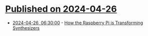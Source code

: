 # [Published on 2024-04-26](index.md)

* [2024-04-26, 06:30:00](https://soylentnews.org/article.pl?sid=24/04/25/042252&from=rss) - [How the Raspberry Pi is Transforming Synthesizers](https://soylentnews.org/article.pl?sid=24/04/25/042252&from=rss)
